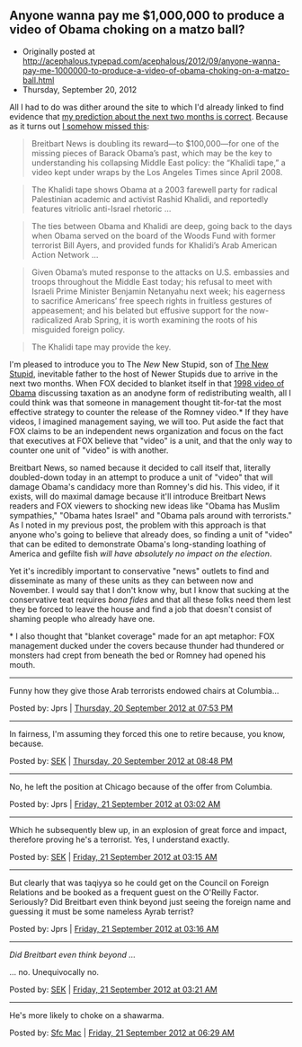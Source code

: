 ## Anyone wanna pay me $1,000,000 to produce a video of Obama choking on a matzo ball?

 * Originally posted at http://acephalous.typepad.com/acephalous/2012/09/anyone-wanna-pay-me-1000000-to-produce-a-video-of-obama-choking-on-a-matzo-ball.html
 * Thursday, September 20, 2012

All I had to do was dither around the site to which I'd already linked to find evidence that [my prediction about the next two months is correct](http://www.lawyersgunsmoneyblog.com/2012/09/people-who-only-talk-to-themselves-either-already-are-or-drive-themselves-crazy). Because as it turns out [I somehow missed this](http://www.breitbart.com/Big-Peace/2012/09/20/Reward-100000-for-Khalidi-Tape):

> Breitbart News is doubling its reward—to $100,000—for one of the missing pieces of Barack Obama’s past, which may be the key to understanding his collapsing Middle East policy: the “Khalidi tape,” a video kept under wraps by the Los Angeles Times since April 2008.

> The Khalidi tape shows Obama at a 2003 farewell party for radical Palestinian academic and activist Rashid Khalidi, and reportedly features vitriolic anti-Israel rhetoric ...

> The ties between Obama and Khalidi are deep, going back to the days when Obama served on the board of the Woods Fund with former terrorist Bill Ayers, and provided funds for Khalidi’s Arab American Action Network ...

> Given Obama’s muted response to the attacks on U.S. embassies and troops throughout the Middle East today; his refusal to meet with Israeli Prime Minister Benjamin Netanyahu next week; his eagerness to sacrifice Americans’ free speech rights in fruitless gestures of appeasement; and his belated but effusive support for the now-radicalized Arab Spring, it is worth examining the roots of his misguided foreign policy.

> The Khalidi tape may provide the key.

I'm pleased to introduce you to The _New_ New Stupid, son of [The New Stupid](http://acephalous.typepad.com/acephalous/2009/08/the-new-stupid-passes-it-on.html), inevitable father to the host of Newer Stupids due to arrive in the next two months. When FOX decided to blanket itself in that [1998 video of Obama](http://youtu.be/JYt4hXjrEjk) discussing taxation as an anodyne form of redistributing wealth, all I could think was that someone in management thought tit-for-tat the most effective strategy to counter the release of the Romney video.\* If they have videos, I imagined management saying, we will too. Put aside the fact that FOX claims to be an independent news organization and focus on the fact that executives at FOX believe that "video" is a unit, and that the only way to counter one unit of "video" is with another.

Breitbart News, so named because it decided to call itself that, literally doubled-down today in an attempt to produce a unit of "video" that will damage Obama's candidacy more than Romney's did his. This video, if it exists, will do maximal damage because it'll introduce Breitbart News readers and FOX viewers to shocking new ideas like "Obama has Muslim sympathies," "Obama hates Israel" and "Obama pals around with terrorists." As I noted in my previous post, the problem with this approach is that anyone who's going to believe that already does, so finding a unit of "video" that can be edited to demonstrate Obama's long-standing loathing of America and gefilte fish _will have absolutely no impact on the election_.

Yet it's incredibly important to conservative "news" outlets to find and disseminate as many of these units as they can between now and November. I would say that I don't know why, but I know that sucking at the conservative teat requires _bona fides_ and that all these folks need them lest they be forced to leave the house and find a job that doesn't consist of shaming people who already have one.

\* I also thought that "blanket coverage" made for an apt metaphor: FOX management ducked under the covers because thunder had thundered or monsters had crept from beneath the bed or Romney had opened his mouth.

* * *

Funny how they give those Arab terrorists endowed chairs at Columbia...

Posted by: Jprs | [Thursday, 20 September 2012 at 07:53 PM](http://acephalous.typepad.com/acephalous/2012/09/anyone-wanna-pay-me-1000000-to-produce-a-video-of-obama-choking-on-a-matzo-ball.html?cid=6a00d8341c2df453ef017ee3a8cc12970d#comment-6a00d8341c2df453ef017ee3a8cc12970d)

* * *

In fairness, I'm assuming they forced this one to retire because, you know, because.

Posted by: [SEK](http://acephalous.typepad.com/) | [Thursday, 20 September 2012 at 08:48 PM](http://acephalous.typepad.com/acephalous/2012/09/anyone-wanna-pay-me-1000000-to-produce-a-video-of-obama-choking-on-a-matzo-ball.html?cid=6a00d8341c2df453ef017c320512d4970b#comment-6a00d8341c2df453ef017c320512d4970b)

* * *

No, he left the position at Chicago because of the offer from Columbia.

Posted by: Jprs | [Friday, 21 September 2012 at 03:02 AM](http://acephalous.typepad.com/acephalous/2012/09/anyone-wanna-pay-me-1000000-to-produce-a-video-of-obama-choking-on-a-matzo-ball.html?cid=6a00d8341c2df453ef017ee3aa923c970d#comment-6a00d8341c2df453ef017ee3aa923c970d)

* * *

Which he subsequently blew up, in an explosion of great force and impact, therefore proving he's a terrorist. Yes, I understand exactly.

Posted by: [SEK](http://acephalous.typepad.com/) | [Friday, 21 September 2012 at 03:15 AM](http://acephalous.typepad.com/acephalous/2012/09/anyone-wanna-pay-me-1000000-to-produce-a-video-of-obama-choking-on-a-matzo-ball.html?cid=6a00d8341c2df453ef017c3206a8aa970b#comment-6a00d8341c2df453ef017c3206a8aa970b)

* * *

But clearly that was taqiyya so he could get on the Council on Foreign Relations and be booked as a frequent guest on the O'Reilly Factor. Seriously? Did Breitbart even think beyond just seeing the foreign name and guessing it must be some nameless Ayrab terrist?

Posted by: Jprs | [Friday, 21 September 2012 at 03:16 AM](http://acephalous.typepad.com/acephalous/2012/09/anyone-wanna-pay-me-1000000-to-produce-a-video-of-obama-choking-on-a-matzo-ball.html?cid=6a00d8341c2df453ef017d3c34ecad970c#comment-6a00d8341c2df453ef017d3c34ecad970c)

* * *

_Did Breitbart even think beyond ..._

... no.  Unequivocally no. 

Posted by: [SEK](http://acephalous.typepad.com/) | [Friday, 21 September 2012 at 03:21 AM](http://acephalous.typepad.com/acephalous/2012/09/anyone-wanna-pay-me-1000000-to-produce-a-video-of-obama-choking-on-a-matzo-ball.html?cid=6a00d8341c2df453ef017c3206aecc970b#comment-6a00d8341c2df453ef017c3206aecc970b)

* * *

He's more likely to choke on a shawarma.

Posted by: [Sfc Mac](http://profile.typepad.com/macsfc) | [Friday, 21 September 2012 at 06:29 AM](http://acephalous.typepad.com/acephalous/2012/09/anyone-wanna-pay-me-1000000-to-produce-a-video-of-obama-choking-on-a-matzo-ball.html?cid=6a00d8341c2df453ef017c320764ad970b#comment-6a00d8341c2df453ef017c320764ad970b)

